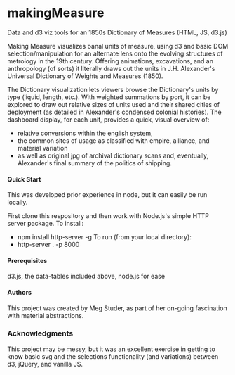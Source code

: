 # makingMeasure
Data and d3 viz tools for an 1850s Dictionary of Measures (HTML, JS, d3.js)

Making Measure visualizes banal units of measure, using d3 and basic DOM selection/manipulation for an alternate lens onto the evolving structures of metrology in the 19th century. Offering animations, excavations, and an anthropology (of sorts) it literally draws out the units in J.H. Alexander's Universal Dictionary of Weights and Measures (1850).

The Dictionary visualization lets viewers browse the Dictionary's units by type (liquid, length, etc.). With weighted summations by port, it can be explored to draw out relative sizes of units used and their shared cities of deployment (as detailed in Alexander's condensed colonial histories). The dashboard display, for each unit, provides a quick, visual overview of: 
* relative conversions within the english system, 
* the common sites of usage as classified with empire, alliance, and material variation
* as well as original jpg of archival dictionary scans and, eventually, Alexander's final summary of the politics of shipping.

#### Quick Start

This was developed prior experience in node, but it can easily be run locally. 

First clone this respository and then work with Node.js's simple HTTP server package. To install:
* npm install http-server -g
To run (from your local directory):
* http-server . -p 8000

#### Prerequisites

d3.js, the data-tables included above, node.js for ease

#### Authors

This project was created by Meg Studer, as part of her on-going fascination with material abstractions.

### Acknowledgments

This project may be messy, but it was an excellent exercise in getting to know basic svg and the selections functionality (and variations) between d3, jQuery, and vanilla JS.
